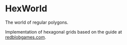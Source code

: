 
# HexWorld

The world of regular polygons.

Implementation of hexagonal grids based on the guide at
[redblobgames.com](https://www.redblobgames.com/grids/hexagons/).

